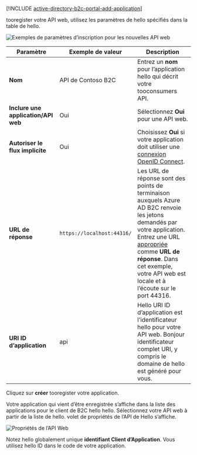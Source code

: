 [!INCLUDE [active-directory-b2c-portal-add-application](active-directory-b2c-portal-add-application.md)]

tooregister votre API web, utilisez les paramètres de hello spécifiés dans la table de hello.

![Exemples de paramètres d’inscription pour les nouvelles API web](./media/active-directory-b2c-register-web-api/b2c-new-web-api-settings.png)

| Paramètre      | Exemple de valeur  | Description                                        |
| ------------ | ------- | -------------------------------------------------- |
| **Nom** | API de Contoso B2C | Entrez un **nom** pour l’application hello qui décrit votre tooconsumers API. | 
| **Inclure une application/API web** | Oui | Sélectionnez **Oui** pour une API web. |
| **Autoriser le flux implicite** | Oui | Choisissez **Oui** si votre application doit utiliser une [connexion OpenID Connect](../articles/active-directory-b2c/active-directory-b2c-reference-oidc.md). |
| **URL de réponse** | `https://localhost:44316/` | Les URL de réponse sont des points de terminaison auxquels Azure AD B2C renvoie les jetons demandés par votre application. Entrez une URL [appropriée](../articles/active-directory-b2c/active-directory-b2c-app-registration.md#choosing-a-web-app-or-api-reply-url) comme **URL de réponse**. Dans cet exemple, votre API web est locale et à l’écoute sur le port 44316. |
| **URI ID d’application** | api | Hello URI ID d’application est l’identificateur hello pour votre API web. Bonjour identificateur complet URI, y compris le domaine de hello est généré pour vous. |

Cliquez sur **créer** tooregister votre application.

Votre application qui vient d’être enregistrée s’affiche dans la liste des applications pour le client de B2C hello hello. Sélectionnez votre API web à partir de la liste de hello. volet de propriétés de l’API de Hello s’affiche.

![Propriétés de l’API Web](./media/active-directory-b2c-register-web-api/b2c-web-api-properties.png)

Notez hello globalement unique **identifiant Client d’Application**. Vous utilisez hello ID dans le code de votre application.
